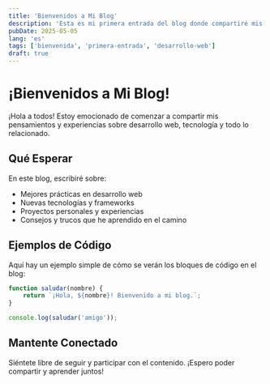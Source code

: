 ```yaml
---
title: 'Bienvenidos a Mi Blog'
description: 'Esta es mi primera entrada del blog donde compartiré mis pensamientos sobre desarrollo web y tecnología.'
pubDate: 2025-05-05
lang: 'es'
tags: ['bienvenida', 'primera-entrada', 'desarrollo-web']
draft: true
---
```


# ¡Bienvenidos a Mi Blog!

¡Hola a todos! Estoy emocionado de comenzar a compartir mis pensamientos y experiencias sobre desarrollo web, tecnología y todo lo relacionado.

## Qué Esperar

En este blog, escribiré sobre:

- Mejores prácticas en desarrollo web
- Nuevas tecnologías y frameworks
- Proyectos personales y experiencias
- Consejos y trucos que he aprendido en el camino

## Ejemplos de Código

Aquí hay un ejemplo simple de cómo se verán los bloques de código en el blog:

```javascript
function saludar(nombre) {
	return `¡Hola, ${nombre}! Bienvenido a mi blog.`;
}

console.log(saludar('amigo'));
```

## Mantente Conectado

Siéntete libre de seguir y participar con el contenido. ¡Espero poder compartir y aprender juntos!
